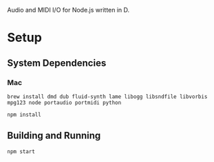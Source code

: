Audio and MIDI I/O for Node.js written in D.

# Setup

## System Dependencies

### Mac
```
brew install dmd dub fluid-synth lame libogg libsndfile libvorbis mpg123 node portaudio portmidi python

npm install
```

## Building and Running
```
npm start
```
